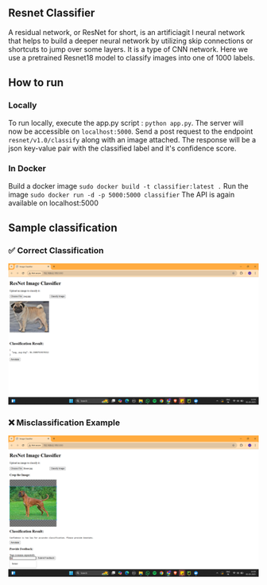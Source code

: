 ## Resnet Classifier
A residual network, or ResNet for short, is an artificiagit l neural network that helps to build a deeper neural network by utilizing skip connections or shortcuts to jump over some layers. 
It is a type of CNN network. Here we use a pretrained Resnet18 model to classify images into one of 1000 labels. 

## How to run
### Locally
To run locally, execute the app.py script : `python app.py`. The server will now be accessible on `localhost:5000`. 
Send a post request to the endpoint `resnet/v1.0/classify` along with an image attached. The response will be a json key-value pair with the classified label and it's confidence score. 
### In Docker
Build a docker image
`sudo docker build -t classifier:latest .`
Run the image
`sudo docker run -d -p 5000:5000 classifier`
The API is again available on localhost:5000


## Sample classification

### ✅ Correct Classification
![Correct Sample](https://github.com/Y-arvind/Image-classifier/blob/master/correct_classified.png)

### ❌ Misclassification Example
![Misclassified Sample](https://github.com/Y-arvind/Image-classifier/blob/master/Missclassified.png)
